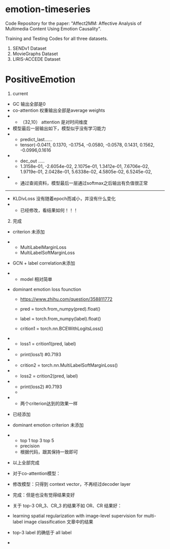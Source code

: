 # emotion-timeseries


Code Repository for the paper: "Affect2MM: Affective Analysis of Multimedia Content Using Emotion Causality".

Training and Testing Codes for all three datasets. 
1. SENDv1 Dataset
2. MovieGraphs Dataset
3. LIRIS-ACCEDE Dataset

# PositiveEmotion

1. current
- GC 输出全部是0
- co-attention 权重输出全部是average weights
- - （32,10） attention 是对时间维度
- 模型最后一层输出如下，模型似乎没有学习能力
- - predict_last......
  - tensor(-0.0411,  0.1370, -0.1754, -0.0580, -0.0578,  0.1431,  0.1562, -0.0996,0.1616
- - dec_out .....
  -  1.3158e-01, -2.6054e-02,  2.1075e-01,  1.3412e-01,  7.6706e-02,
          1.9719e-01,  2.0428e-01,  5.6338e-02,  4.5805e-02,  6.5245e-02,
- - 通过查阅资料，模型最后一层通过softmax之后输出有负值很正常

--------------------------------------------------------------

- KLDivLoss 没有随着epoch而减小，并没有什么变化
- - 已经修改，看结果如何！！！

2. 完成
- criterion 未添加
- - MultiLabelMarginLoss
  - MultiLabelSoftMarginLoss
- GCN + label correlation未添加
- - model 相对简单
- dominant emotion loss founction
  -  https://www.zhihu.com/question/358811772

  - pred = torch.from_numpy(pred).float()
  - label = torch.from_numpy(label).float()
  - crition1 = torch.nn.BCEWithLogitsLoss()
- - loss1 = crition1(pred, label)
- - print(loss1) #0.7193

- - crition2 = torch.nn.MultiLabelSoftMarginLoss()
- - loss2 = crition2(pred, label)
- - print(loss2) #0.7193
  - 
- - 两个criterion达到的效果一样


- 已经添加
- dominant emotion criterion 未添加
- - top 1 top 3 top 5
  - precision
  - 根据代码，跟其保持一致即可

- 以上全部完成

- 对于co-attention模型：
- 修改模型：只得到 context vector，不再经过decoder layer
- 完成：但是也没有觉得结果变好

- 关于 top-3 OR_3、CR_3 的结果不如 OR、CR 结果好：
- learning spatial regularization with image-level supervision for multi-label image classification 文章中的结果
- top-3 label 的确低于 all label
- 
